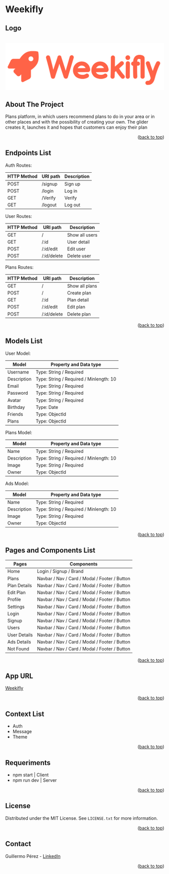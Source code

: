 <div id="top"></div>

# Weekifly

## Logo
<br />
<div align="center">
    <img src="./client/public/logo.png" alt="Logo">
</div>


## About The Project
Plans platform, in which users recommend plans to do in your area or in other places and with the possibility of creating your own. The glider creates it, launches it and hopes that customers can enjoy their plan

<p align="right">(<a href="#top">back to top</a>)</p>


## Endpoints List

Auth Routes:

| HTTP Method | URI path | Description |
| ----------- | -------- | ----------- |
| POST        | /signup  | Sign up     | 
| POST        | /login   | Log in      |
| GET         | /Verify  | Verify      |
| GET         | /logout  | Log out     |
 

User Routes:

| HTTP Method | URI path    | Description    |
| ----------- | ----------- | -------------- |
| GET         | /           | Show all users |
| GET         | /:id        | User detail    |
| POST        | /:id/edit   | Edit user      |
| POST        | /:id/delete | Delete user    |


Plans Routes:

| HTTP Method | URI path    | Description    |
| ----------- | ----------- | ---------------|
| GET         | /           | Show all plans |
| POST        | /           | Create plan    |
| GET         | /:id        | Plan detail    |
| POST        | /:id/edit   | Edit plan      |
| POST        | /:id/delete | Delete plan    |

<p align="right">(<a href="#top">back to top</a>)</p>


## Models List

User Model:

| Model       | Property and Data type                  |
| ----------- | --------------------------------------- |
| Username    | Type: String / Required                 |
| Description | Type: String / Required / Minlength: 10 |
| Email       | Type: String / Required                 |
| Password    | Type: String / Required                 |
| Avatar      | Type: String / Required                 |
| Birthday    | Type: Date                              |
| Friends     | Type: ObjectId                          |
| Plans       | Type: ObjectId                          |

Plans Model:

| Model       | Property and Data type                  |
| ----------- | --------------------------------------- |
| Name        | Type: String / Required                 |
| Description | Type: String / Required / Minlength: 10 |
| Image       | Type: String / Required                 |
| Owner       | Type: ObjectId                          |

Ads Model:

| Model       | Property and Data type                  |
| ----------- | --------------------------------------- |
| Name        | Type: String / Required                 |
| Description | Type: String / Required / Minlength: 10 |
| Image       | Type: String / Required                 |
| Owner       | Type: ObjectId                          |

<p align="right">(<a href="#top">back to top</a>)</p>


## Pages and Components List

| Pages        | Components                                    |
| ------------ | --------------------------------------------- |
| Home         | Login / Signup / Brand                        |
| Plans        | Navbar / Nav / Card / Modal / Footer / Button |
| Plan Details | Navbar / Nav / Card / Modal / Footer / Button |
| Edit Plan    | Navbar / Nav / Card / Modal / Footer / Button |
| Profile      | Navbar / Nav / Card / Modal / Footer / Button |
| Settings     | Navbar / Nav / Card / Modal / Footer / Button |
| Login        | Navbar / Nav / Card / Modal / Footer / Button |
| Signup       | Navbar / Nav / Card / Modal / Footer / Button |
| Users        | Navbar / Nav / Card / Modal / Footer / Button |
| User Details | Navbar / Nav / Card / Modal / Footer / Button |
| Ads Details  | Navbar / Nav / Card / Modal / Footer / Button |
| Not Found    | Navbar / Nav / Card / Modal / Footer / Button |

<p align="right">(<a href="#top">back to top</a>)</p>


## App URL

[Weekifly](https://weekifly.netlify.app)

<p align="right">(<a href="#top">back to top</a>)</p>


## Context List

- Auth
- Message
- Theme

<p align="right">(<a href="#top">back to top</a>)</p>


## Requeriments

* npm start   | Client
* npm run dev | Server

<p align="right">(<a href="#top">back to top</a>)</p>


## License

Distributed under the MIT License. See `LICENSE.txt` for more information.

<p align="right">(<a href="#top">back to top</a>)</p>


## Contact

Guillermo Pérez - [LinkedIn](https://linkedin.com/in/guillermo-perez-fuentes)

<p align="right">(<a href="#top">back to top</a>)</p>